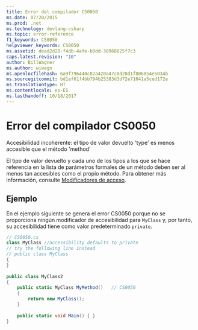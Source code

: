 ```yaml
---
title: Error del compilador CS0050
ms.date: 07/20/2015
ms.prod: .net
ms.technology: devlang-csharp
ms.topic: error-reference
f1_keywords: CS0050
helpviewer_keywords: CS0050
ms.assetid: dead2d28-f4db-4afe-b8dd-38968625f7c3
caps.latest.revision: "10"
author: BillWagner
ms.author: wiwagn
ms.openlocfilehash: 6a9f796440c82a420a47c8d28d1f806854e5034b
ms.sourcegitcommit: bd1ef61f4bb794b25383d3d72e71041a5ced172e
ms.translationtype: HT
ms.contentlocale: es-ES
ms.lasthandoff: 10/18/2017
---
```

# <a name="compiler-error-cs0050"></a>Error del compilador CS0050
Accesibilidad incoherente: el tipo de valor devuelto 'type' es menos accesible que el método 'method'  
  
 El tipo de valor devuelto y cada uno de los tipos a los que se hace referencia en la lista de parámetros formales de un método deben ser al menos tan accesibles como el propio método. Para obtener más información, consulte [Modificadores de acceso](../../../csharp/programming-guide/classes-and-structs/access-modifiers.md).  
  
## <a name="example"></a>Ejemplo  
 En el ejemplo siguiente se genera el error CS0050 porque no se proporciona ningún modificador de accesibilidad para `MyClass` y, por tanto, su accesibilidad tiene como valor predeterminado `private`.  
  
```csharp  
// CS0050.cs  
class MyClass //accessibility defaults to private  
// try the following line instead  
// public class MyClass   
{  
}  
  
public class MyClass2  
{  
    public static MyClass MyMethod()   // CS0050  
    {  
        return new MyClass();  
    }  
  
    public static void Main() { }  
}  
```
